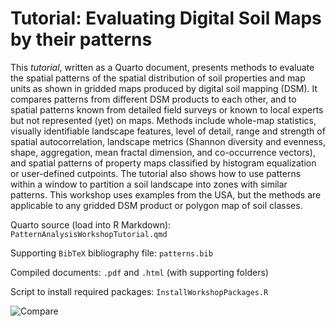 # Tutorial: Evaluating Digital Soil Maps by their patterns

This *tutorial*, written as a Quarto document, presents methods to evaluate the spatial patterns of the spatial distribution of soil properties and map units as shown in gridded maps produced by digital soil mapping (DSM). It compares patterns from different DSM products to each other, and to spatial patterns known from detailed field surveys or known to local experts but not represented (yet) on maps. Methods include whole-map statistics, visually identifiable landscape features, level of detail, range and strength of spatial autocorrelation, landscape metrics (Shannon diversity and evenness, shape, aggregation, mean fractal dimension, and co-occurrence vectors), and spatial patterns of property maps classified by histogram equalization or user-defined cutpoints. The tutorial also shows how to use patterns within a window to partition a soil landscape into zones with similar patterns. This workshop uses examples from the USA, but the methods are applicable to any gridded DSM product or polygon map of soil classes.

Quarto source (load into R Markdown): `PatternAnalysisWorkshopTutorial.qmd`

Supporting `BibTeX` bibliography file: `patterns.bib`

Compiled documents: `.pdf` and `.html` (with supporting folders)

Script to install required packages: `InstallWorkshopPackages.R`

![Compare](./figure-html/crop.2-1.png)
